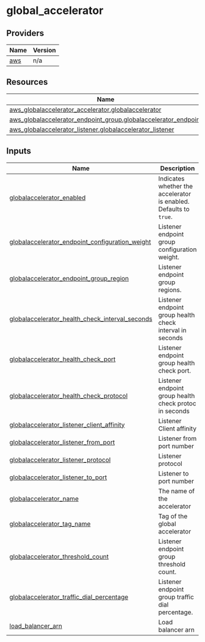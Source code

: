 # global_accelerator
## Providers

| Name | Version |
|------|---------|
| <a name="provider_aws"></a> [aws](#provider\_aws) | n/a |

## Resources

| Name | Type |
|------|------|
| [aws_globalaccelerator_accelerator.globalaccelerator](https://registry.terraform.io/providers/hashicorp/aws/latest/docs/resources/globalaccelerator_accelerator) | resource |
| [aws_globalaccelerator_endpoint_group.globalaccelerator_endpoint](https://registry.terraform.io/providers/hashicorp/aws/latest/docs/resources/globalaccelerator_endpoint_group) | resource |
| [aws_globalaccelerator_listener.globalaccelerator_listener](https://registry.terraform.io/providers/hashicorp/aws/latest/docs/resources/globalaccelerator_listener) | resource |

## Inputs

| Name | Description | Type | Default | Required |
|------|-------------|------|---------|:--------:|
| <a name="input_globalaccelerator_enabled"></a> [globalaccelerator\_enabled](#input\_globalaccelerator\_enabled) | Indicates whether the accelerator is enabled. Defaults to `true`. | `bool` | `true` | no |
| <a name="input_globalaccelerator_endpoint_configuration_weight"></a> [globalaccelerator\_endpoint\_configuration\_weight](#input\_globalaccelerator\_endpoint\_configuration\_weight) | Listener endpoint group configuration weight. | `number` | `100` | no |
| <a name="input_globalaccelerator_endpoint_group_region"></a> [globalaccelerator\_endpoint\_group\_region](#input\_globalaccelerator\_endpoint\_group\_region) | Listener endpoint group regions. | `list(string)` | <pre>[<br>  "us-west-1"<br>]</pre> | no |
| <a name="input_globalaccelerator_health_check_interval_seconds"></a> [globalaccelerator\_health\_check\_interval\_seconds](#input\_globalaccelerator\_health\_check\_interval\_seconds) | Listener endpoint group health check interval in seconds | `number` | `30` | no |
| <a name="input_globalaccelerator_health_check_port"></a> [globalaccelerator\_health\_check\_port](#input\_globalaccelerator\_health\_check\_port) | Listener endpoint group health check port. | `number` | `80` | no |
| <a name="input_globalaccelerator_health_check_protocol"></a> [globalaccelerator\_health\_check\_protocol](#input\_globalaccelerator\_health\_check\_protocol) | Listener endpoint group health check protoc in seconds | `string` | `"TCP"` | no |
| <a name="input_globalaccelerator_listener_client_affinity"></a> [globalaccelerator\_listener\_client\_affinity](#input\_globalaccelerator\_listener\_client\_affinity) | Listener Client affinity | `string` | `"NONE"` | no |
| <a name="input_globalaccelerator_listener_from_port"></a> [globalaccelerator\_listener\_from\_port](#input\_globalaccelerator\_listener\_from\_port) | Listener from port number | `number` | `80` | no |
| <a name="input_globalaccelerator_listener_protocol"></a> [globalaccelerator\_listener\_protocol](#input\_globalaccelerator\_listener\_protocol) | Listener protocol | `string` | `"TCP"` | no |
| <a name="input_globalaccelerator_listener_to_port"></a> [globalaccelerator\_listener\_to\_port](#input\_globalaccelerator\_listener\_to\_port) | Listener to port number | `number` | `80` | no |
| <a name="input_globalaccelerator_name"></a> [globalaccelerator\_name](#input\_globalaccelerator\_name) | The name of the accelerator | `string` | `"test-global-acceleraror"` | no |
| <a name="input_globalaccelerator_tag_name"></a> [globalaccelerator\_tag\_name](#input\_globalaccelerator\_tag\_name) | Tag of the global accelerator | `string` | `"test-global-acceleraror"` | no |
| <a name="input_globalaccelerator_threshold_count"></a> [globalaccelerator\_threshold\_count](#input\_globalaccelerator\_threshold\_count) | Listener endpoint group threshold count. | `number` | `3` | no |
| <a name="input_globalaccelerator_traffic_dial_percentage"></a> [globalaccelerator\_traffic\_dial\_percentage](#input\_globalaccelerator\_traffic\_dial\_percentage) | Listener endpoint group traffic dial percentage. | `number` | `100` | no |
| <a name="input_load_balancer_arn"></a> [load\_balancer\_arn](#input\_load\_balancer\_arn) | Load balancer arn | `list(string)` | `[]` | no |
<!-- END OF PRE-COMMIT-TERRAFORM DOCS HOOK -->
